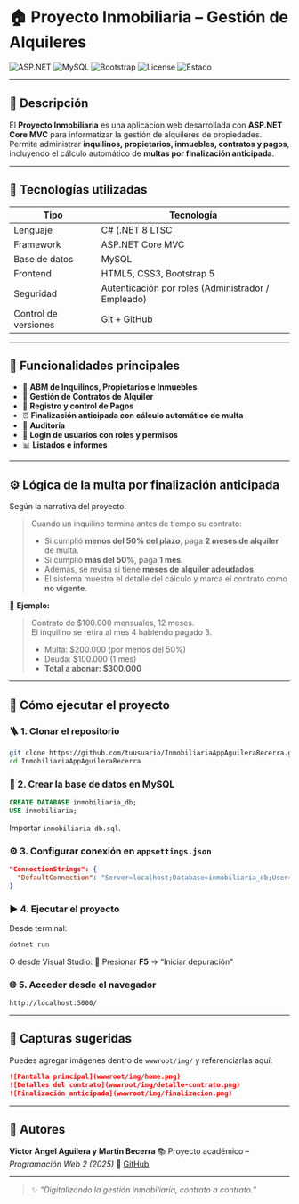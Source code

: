 # 🏠 Proyecto Inmobiliaria – Gestión de Alquileres

![ASP.NET](https://img.shields.io/badge/Backend-ASP.NET%20Core-blue?logo=dotnet)
![MySQL](https://img.shields.io/badge/Database-MySQL-blue?logo=mysql)
![Bootstrap](https://img.shields.io/badge/Frontend-Bootstrap%205-purple?logo=bootstrap)
![License](https://img.shields.io/badge/License-MIT-green)
![Estado](https://img.shields.io/badge/Estado-En%20Desarrollo-yellow)

---

## 📘 Descripción

El **Proyecto Inmobiliaria** es una aplicación web desarrollada con **ASP.NET Core MVC** para informatizar la gestión de alquileres de propiedades.  
Permite administrar **inquilinos, propietarios, inmuebles, contratos y pagos**, incluyendo el cálculo automático de **multas por finalización anticipada**.


---

## 🚀 Tecnologías utilizadas

| Tipo | Tecnología |
|------|-------------|
| Lenguaje | C# (.NET 8 LTSC |
| Framework | ASP.NET Core MVC |
| Base de datos | MySQL |
| Frontend | HTML5, CSS3, Bootstrap 5 |
| Seguridad | Autenticación por roles (Administrador / Empleado) |
| Control de versiones | Git + GitHub |

---

## 🧩 Funcionalidades principales

- 👥 **ABM de Inquilinos, Propietarios e Inmuebles**
- 🏡 **Gestión de Contratos de Alquiler**
- 💸 **Registro y control de Pagos**
- ⏰ **Finalización anticipada con cálculo automático de multa**
- 🧾 **Auditoría** 
- 🔐 **Login de usuarios con roles y permisos**
- 📊 **Listados e informes** 

---

## ⚙️ Lógica de la multa por finalización anticipada

Según la narrativa del proyecto:

> Cuando un inquilino termina antes de tiempo su contrato:
>
> - Si cumplió **menos del 50% del plazo**, paga **2 meses de alquiler** de multa.  
> - Si cumplió **más del 50%**, paga **1 mes**.  
> - Además, se revisa si tiene **meses de alquiler adeudados**.  
> - El sistema muestra el detalle del cálculo y marca el contrato como **no vigente**.

📌 **Ejemplo:**

> Contrato de $100.000 mensuales, 12 meses.  
> El inquilino se retira al mes 4 habiendo pagado 3.  
> 
> - Multa: $200.000 (por menos del 50%)  
> - Deuda: $100.000 (1 mes)  
> - **Total a abonar: $300.000**
> 

---


## 🧠 Cómo ejecutar el proyecto

### 🪜 1. Clonar el repositorio

```bash
git clone https://github.com/tuusuario/InmobiliariaAppAguileraBecerra.git
cd InmobiliariaAppAguileraBecerra
````

### 🧩 2. Crear la base de datos en MySQL

```sql
CREATE DATABASE inmobiliaria_db;
USE inmobiliaria;
```

Importar `inmobiliaria db.sql`.

### ⚙️ 3. Configurar conexión en `appsettings.json`

```json
"ConnectionStrings": {
  "DefaultConnection": "Server=localhost;Database=inmobiliaria_db;User=root;Password=;"
}
```

### ▶️ 4. Ejecutar el proyecto

Desde terminal:

```bash
dotnet run
```

O desde Visual Studio:
🔹 Presionar **F5** → “Iniciar depuración”

### 🌐 5. Acceder desde el navegador

```     
http://localhost:5000/
```

---

## 🎨 Capturas sugeridas

Puedes agregar imágenes dentro de `wwwroot/img/` y referenciarlas aquí:

```markdown
![Pantalla principal](wwwroot/img/home.png)
![Detalles del contrato](wwwroot/img/detalle-contrato.png)
![Finalización anticipada](wwwroot/img/finalizacion.png)
```

---

## 👤 Autores

**Victor Angel Aguilera y Martin Becerra**
📚 Proyecto académico – *Programación Web 2 (2025)*
🔗 [GitHub](https://github.com/Vitoan/InmobiliariaAppAguileraBecerra)

---

> ✨ *“Digitalizando la gestión inmobiliaria, contrato a contrato.”*

